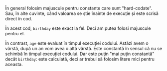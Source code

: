 În general folosim majuscule pentru constante care sunt "hard-codate". Sau, în alte cuvinte, când valoarea se știe înainte de execuție și este scrisă direct în cod.

În acest cod, `birthday` este exact la fel. Deci am putea folosi majuscule pentru el.

În contrast, `age` este evaluat în timpul execuției codului. Astăzi avem o vârstă, după un an vom avea o altă vârstă. Este constantă în sensul că nu se schimbă în timpul execuției codului. Dar este puțin "mai puțin constantă" decât `birthday`: este calculată, deci ar trebui să folosim litere mici pentru aceasta.
